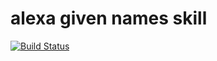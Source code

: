 # alexa given names skill

[![Build Status](https://travis-ci.com/corux/alexa-givennames-skill.svg?branch=master)](https://travis-ci.com/corux/alexa-givennames-skill)
